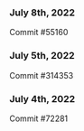 ### July 8th, 2022

Commit #55160

### July 5th, 2022

Commit #314353


### July 4th, 2022

Commit #72281
